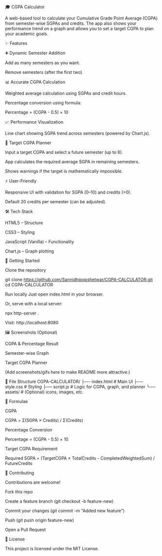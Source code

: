 🎓 CGPA Calculator

A web-based tool to calculate your Cumulative Grade Point Average (CGPA) from semester-wise SGPAs and credits. The app also shows your performance trend on a graph and allows you to set a target CGPA to plan your academic goals.

✨ Features

➕ Dynamic Semester Addition

Add as many semesters as you want.

Remove semesters (after the first two).

📊 Accurate CGPA Calculation

Weighted average calculation using SGPAs and credit hours.

Percentage conversion using formula:

Percentage = (CGPA - 0.5) × 10


📈 Performance Visualization

Line chart showing SGPA trend across semesters (powered by Chart.js).

🎯 Target CGPA Planner

Input a target CGPA and select a future semester (up to 8).

App calculates the required average SGPA in remaining semesters.

Shows warnings if the target is mathematically impossible.

⚡ User-Friendly

Responsive UI with validation for SGPA (0–10) and credits (>0).

Default 20 credits per semester (can be adjusted).

🛠️ Tech Stack

HTML5 – Structure

CSS3 – Styling

JavaScript (Vanilla) – Functionality

Chart.js – Graph plotting

🚀 Getting Started

Clone the repository

git clone https://github.com/Sannidhipopshetwar/CGPA-CALCULATOR.git
cd CGPA-CALCULATOR


Run locally
Just open index.html in your browser.

Or, serve with a local server:

npx http-server .


Visit: http://localhost:8080

🖼️ Screenshots (Optional)

CGPA & Percentage Result

Semester-wise Graph

Target CGPA Planner

(Add screenshots/gifs here to make README more attractive.)

📂 File Structure
CGPA-CALCULATOR/
├── index.html        # Main UI
├── style.css         # Styling
├── script.js         # Logic for CGPA, graph, and planner
└── assets/           # (Optional) icons, images, etc.

📐 Formulae

CGPA

CGPA = Σ(SGPA × Credits) / Σ(Credits)


Percentage Conversion

Percentage = (CGPA - 0.5) × 10


Target CGPA Requirement

Required SGPA = (TargetCGPA × TotalCredits - CompletedWeightedSum) / FutureCredits

🤝 Contributing

Contributions are welcome!

Fork this repo

Create a feature branch (git checkout -b feature-new)

Commit your changes (git commit -m "Added new feature")

Push (git push origin feature-new)

Open a Pull Request

📜 License

This project is licensed under the MIT License.
